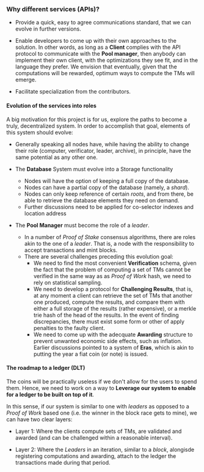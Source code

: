 ### Why different services (APIs)?

* Provide a quick, easy to agree communications standard, that we can evolve
in further versions.

* Enable developers to come up with their own approaches to the solution. In
other words, as long as a **Client** complies with the API protocol to
communicate with the **Pool manager**, then anybody can implement their own
client, with the optimizations they see fit, and in the language they prefer.
We envision that eventually, given that the computations will be rewarded,
optimum ways to compute the TMs will emerge.

* Facilitate specialization from the contributors.

#### Evolution of the services into roles

A big motivation for this project is for us, explore the paths to become
a truly, decentralized system. In order to accomplish that goal, elements
of this system should evolve:

* Generally speaking all nodes have, while having the ability to change
  their role (computer, verificator, leader, archive), in principle, have
  the same potential as any other one.

* The **Database** System must evolve into a Storage functionality
  * Nodes will have the option of keeping a full copy of the database.
  * Nodes can have a partial copy of the database (namely, a _shard_).
  * Nodes can only keep reference of certain _roots_, and from there,
    be able to retrieve the database elements they need on demand.
  * Further discussions need to be applied for co-selector indexes and
    location address

* The **Pool Manager** must become the role of a _leader_.
  * In a number of _Proof of Stake_ consensus algorithms, there are roles
    akin to the one of a _leader_. That is, a node with the responsibility
    to accept transactions and mint blocks.
  * There are several challenges preceding this evolution goal:
    * We need to find the most convenient **Verification** schema, given
      the fact that the problem of computing a set of TMs cannot be verified
      in the same way as as _Proof of Work_ hash, we need to rely on
      statistical sampling.
    * We need to develop a protocol for **Challenging Results**, that is,
      at any moment a client can retrieve the set of TMs that another one
      produced, compute the results, and compare them with either a full
      storage of the results (rather expensive), or a merkle trie hash of
      the head of the results. In the event of finding discrepancies, there
      must exist some form or other of apply penalties to the faulty client.
    * We need to come up with the adecquate **Awarding** structure to prevent
      unwanted economic side effects, such as inflation. Earlier discussions
      pointed to a system of **Eras**, which is akin to putting the year a
      fiat coin (or note) is issued.

#### The roadmap to a ledger (DLT)

The coins will be practically useless if we don't allow for the
users to spend them. Hence, we need to work on a way to **Leverage our
system to enable for a ledger to be built on top of it**.

In this sense, if our system is similar to one with _leaders_ as opposed to
a _Proof of Work_ based one (i.e. the winner in the block race gets to mine),
we can have two clear layers:

* Layer 1: Where the clients compute sets of TMs, are validated and awarded
  (and can be challenged within a reasonable interval).

* Layer 2: Where the _Leaders_ in an iteration, similar to a _block_, alongisde
  registering computations and awarding, attach to the ledger the transactions
  made during that period.